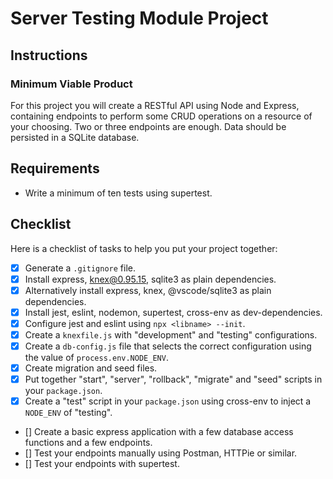 # Server Testing Module Project

## Instructions

### Minimum Viable Product

For this project you will create a RESTful API using Node and Express, containing endpoints to perform some CRUD operations on a resource of your choosing. Two or three endpoints are enough. Data should be persisted in a SQLite database.

## Requirements

- Write a minimum of ten tests using supertest.

## Checklist

Here is a checklist of tasks to help you put your project together:

- [x] Generate a `.gitignore` file.
- [x] Install express, knex@0.95.15, sqlite3 as plain dependencies.
- [x] Alternatively install express, knex, @vscode/sqlite3 as plain dependencies.
- [x] Install jest, eslint, nodemon, supertest, cross-env as dev-dependencies.
- [x] Configure jest and eslint using `npx <libname> --init`.
- [x] Create a `knexfile.js` with "development" and "testing" configurations.
- [x] Create a `db-config.js` file that selects the correct configuration using the value of `process.env.NODE_ENV`.
- [x] Create migration and seed files.
- [x] Put together "start", "server", "rollback", "migrate" and "seed" scripts in your `package.json`.
- [x] Create a "test" script in your `package.json` using cross-env to inject a `NODE_ENV` of "testing".
- [] Create a basic express application with a few database access functions and a few endpoints.
- [] Test your endpoints manually using Postman, HTTPie or similar.
- [] Test your endpoints with supertest.
